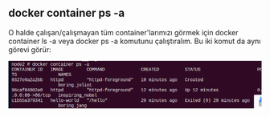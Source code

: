 ## docker container ps -a

O halde çalışan/çalışmayan tüm container'larımızı görmek için docker container ls -a veya docker ps -a komutunu çalıştıralım. Bu iki komut da aynı görevi görür:

![name](https://github.com/ibrahimdoss/Docker/blob/924fabf96c5a17b536b9691993d378c3a4f505a9/Images/ps.png)